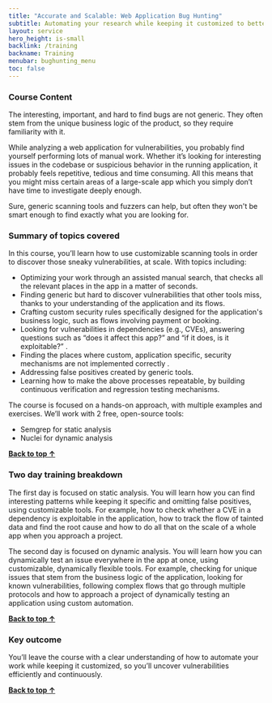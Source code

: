 ```yaml
---
title: "Accurate and Scalable: Web Application Bug Hunting"
subtitle: Automating your research while keeping it customized to better uncover vulnerabilities
layout: service
hero_height: is-small
backlink: /training
backname: Training
menubar: bughunting_menu
toc: false
---
```


### Course Content

The interesting, important, and hard to find bugs are not generic. They often stem from the unique business logic of the product, so they require familiarity with it.

While analyzing a web application for vulnerabilities, you probably find yourself performing lots of manual work. Whether it’s looking for interesting issues in the codebase or suspicious behavior in the running application, it probably feels repetitive, tedious and time consuming. All this means that you might miss certain areas of a large-scale app which you simply don’t have time to investigate deeply enough.

Sure, generic scanning tools and fuzzers can help, but often they won't be smart enough to find exactly what you are looking for.

### Summary of topics covered

In this course, you’ll learn how to use customizable scanning tools in order to discover those sneaky vulnerabilities, at scale.
With topics including:

- Optimizing your work through an assisted manual search, that checks all the relevant places in the app in a matter of seconds.
- Finding generic but hard to discover vulnerabilities that other tools miss, thanks to your understanding of the application and its flows.
- Crafting custom security rules specifically designed for the application's business logic, such as flows involving payment or booking.
- Looking for vulnerabilities in dependencies (e.g., CVEs), answering questions such as “does it affect this app?” and “if it does, is it exploitable?” .
- Finding the places where custom, application specific, security mechanisms are not implemented correctly .
- Addressing false positives created by generic tools.
- Learning how to make the above processes repeatable, by building continuous verification and regression testing mechanisms.

The course is focused on a hands-on approach, with multiple examples and exercises. We’ll work with 2 free, open-source tools:

- Semgrep for static analysis
- Nuclei for dynamic analysis

**[Back to top ↑](#top)**

### Two day training breakdown

The first day is focused on static analysis. You will learn how you can find interesting patterns while keeping it specific and omitting false positives, using customizable tools. For example, how to check whether a CVE in a dependency is exploitable in the application, how to track the flow of tainted data and find the root cause and how to do all that on the scale of a whole app when you approach a project.

The second day is focused on dynamic analysis. You will learn how you can dynamically test an issue everywhere in the app at once, using customizable, dynamically flexible tools. For example, checking for unique issues that stem from the business logic of the application, looking for known vulnerabilities, following complex flows that go through multiple protocols and how to approach a project of dynamically testing an application using custom automation.

**[Back to top ↑](#top)**

### Key outcome

You’ll leave the course with a clear understanding of how to automate your work while keeping it customized, so you’ll uncover vulnerabilities efficiently and continuously.

**[Back to top ↑](#top)**
